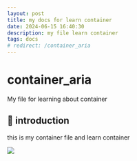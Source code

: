 ```yaml
---
layout: post
title: my docs for learn container
date: 2024-06-15 16:40:30
description: my file learn container
tags: docs
# redirect: /container_aria
---
```


# container_aria

My file for learning about container

## 🚀 introduction
this is my container file and learn container

<a href="/container_aria" alt="GO_TO_PAGE"><img src="https://img.shields.io/static/v1?style=for-the-badge&label=GO_TO_PAGE&message=ariaf.my.id/container_aria&color=000000"></a>
